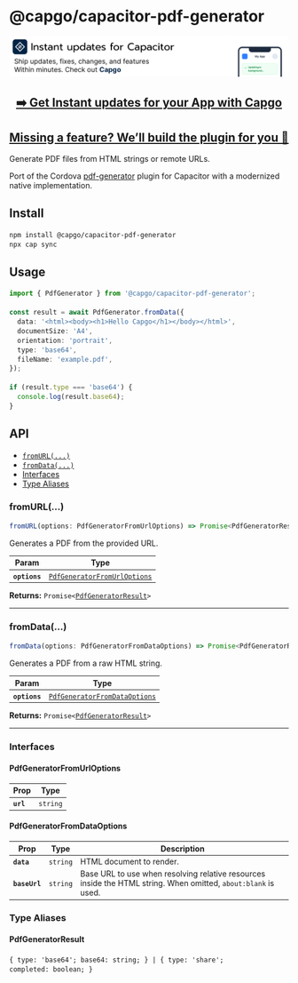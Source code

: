 # @capgo/capacitor-pdf-generator
 <a href="https://capgo.app/"><img src='https://raw.githubusercontent.com/Cap-go/capgo/main/assets/capgo_banner.png' alt='Capgo - Instant updates for capacitor'/></a>

<div align="center">
  <h2><a href="https://capgo.app/?ref=plugin"> ➡️ Get Instant updates for your App with Capgo</a></h2>
  <h2><a href="https://capgo.app/consulting/?ref=plugin"> Missing a feature? We’ll build the plugin for you 💪</a></h2>
</div>


Generate PDF files from HTML strings or remote URLs.

Port of the Cordova [pdf-generator](https://github.com/feedhenry-staff/pdf-generator) plugin for Capacitor with a modernized native implementation.

## Install

```bash
npm install @capgo/capacitor-pdf-generator
npx cap sync
```

## Usage

```ts
import { PdfGenerator } from '@capgo/capacitor-pdf-generator';

const result = await PdfGenerator.fromData({
  data: '<html><body><h1>Hello Capgo</h1></body></html>',
  documentSize: 'A4',
  orientation: 'portrait',
  type: 'base64',
  fileName: 'example.pdf',
});

if (result.type === 'base64') {
  console.log(result.base64);
}
```

## API

<docgen-index>

* [`fromURL(...)`](#fromurl)
* [`fromData(...)`](#fromdata)
* [Interfaces](#interfaces)
* [Type Aliases](#type-aliases)

</docgen-index>

<docgen-api>
<!--Update the source file JSDoc comments and rerun docgen to update the docs below-->

### fromURL(...)

```typescript
fromURL(options: PdfGeneratorFromUrlOptions) => Promise<PdfGeneratorResult>
```

Generates a PDF from the provided URL.

| Param         | Type                                                                              |
| ------------- | --------------------------------------------------------------------------------- |
| **`options`** | <code><a href="#pdfgeneratorfromurloptions">PdfGeneratorFromUrlOptions</a></code> |

**Returns:** <code>Promise&lt;<a href="#pdfgeneratorresult">PdfGeneratorResult</a>&gt;</code>

--------------------


### fromData(...)

```typescript
fromData(options: PdfGeneratorFromDataOptions) => Promise<PdfGeneratorResult>
```

Generates a PDF from a raw HTML string.

| Param         | Type                                                                                |
| ------------- | ----------------------------------------------------------------------------------- |
| **`options`** | <code><a href="#pdfgeneratorfromdataoptions">PdfGeneratorFromDataOptions</a></code> |

**Returns:** <code>Promise&lt;<a href="#pdfgeneratorresult">PdfGeneratorResult</a>&gt;</code>

--------------------


### Interfaces


#### PdfGeneratorFromUrlOptions

| Prop      | Type                |
| --------- | ------------------- |
| **`url`** | <code>string</code> |


#### PdfGeneratorFromDataOptions

| Prop          | Type                | Description                                                                                                    |
| ------------- | ------------------- | -------------------------------------------------------------------------------------------------------------- |
| **`data`**    | <code>string</code> | HTML document to render.                                                                                       |
| **`baseUrl`** | <code>string</code> | Base URL to use when resolving relative resources inside the HTML string. When omitted, `about:blank` is used. |


### Type Aliases


#### PdfGeneratorResult

<code>{ type: 'base64'; base64: string; } | { type: 'share'; completed: boolean; }</code>

</docgen-api>
